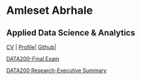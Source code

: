 # Amleset Abrhale
## Applied Data Science & Analytics
[CV](CV.htm)  |  [Profile](https://profiles.howard.edu/amleset-abrhale)|  [Github](https://github.com/amleab/Data-200-Intro-to-Data-Science)|

[DATA200-Final Exam](https://github.com/amleab/amleab.github.io/blob/main/AA_Final%20Exam.md)

[DATA200 Research-Executive Summary](https://github.com/amleab/amleab.github.io/blob/main/AA_Executive%20Summary.md)




